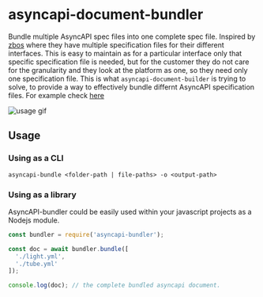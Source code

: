 # asyncapi-document-bundler
Bundle multiple AsyncAPI spec files into one complete spec file. Inspired by [zbos](https://bitbucket.org/qbmt/zbos-mqtt-api/src/master/) where they have multiple specification files for their different interfaces. This is easy to maintain as for a particular interface only that specific specification file is needed, but for the customer they do not care for the granularity and they look at the platform as one, so they need only one specification file. This is what `asyncapi-document-builder` is trying to solve, to provide a way to effectively bundle differnt AsyncAPI specification files. For example check [here](./tests/README.md)

![usage gif](https://media.giphy.com/media/eLFFAWdDpjTEdRZdxA/giphy.gif)

## Usage 

### Using as a CLI 
```
asyncapi-bundle <folder-path | file-paths> -o <output-path>
```

### Using as a library

AsyncAPI-bundler could be easily used within your javascript projects as a Nodejs module. 

```js
const bundler = require('asyncapi-bundler');

const doc = await bundler.bundle([
  './light.yml',
  './tube.yml'
]);

console.log(doc); // the complete bundled asyncapi document.
```